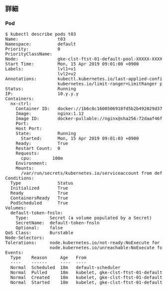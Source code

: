 ## 詳細
### Pod
<pre>
$ kubectl describe pods t03
Name:               t03
Namespace:          default
Priority:           0
PriorityClassName:  <none>
Node:               gke-clst-ftst-01-default-pool-XXXXX-XXXXX/10.x.x.x
Start Time:         Mon, 15 Apr 2019 09:01:00 +0900
Labels:             lvl1=v1
                    lvl2=v2
Annotations:        kubectl.kubernetes.io/last-applied-configuration={"apiVersion":"v1","kind":"Pod","metadata":{"annotations":{},"labels":{"lvl1":"v1","lvl2":"v2"},"name":"t03","namespace":"default"},"spec":{"containers...
                    kubernetes.io/limit-ranger=LimitRanger plugin set: cpu request for container nx-ctrl
Status:             Running
IP:                 10.y.y.y
Containers:
  nx-ctrl:
    Container ID:   docker://1b6c0c1600506918fd5b2b492029d379e93c1d5be6e4cb5517a875b2b51ae069
    Image:          nginx:1.12
    Image ID:       docker-pullable://nginx@sha256:72daaf46f11cc753c4eab981cbf869919bd1fee3d2170a2adeac12400f494728
    Port:           <none>
    Host Port:      <none>
    State:          Running
      Started:      Mon, 15 Apr 2019 09:01:03 +0900
    Ready:          True
    Restart Count:  0
    Requests:
      cpu:        100m
    Environment:  <none>
    Mounts:
      /var/run/secrets/kubernetes.io/serviceaccount from default-token-fnsln (ro)
Conditions:
  Type              Status
  Initialized       True 
  Ready             True 
  ContainersReady   True 
  PodScheduled      True 
Volumes:
  default-token-fnsln:
    Type:        Secret (a volume populated by a Secret)
    SecretName:  default-token-fnsln
    Optional:    false
QoS Class:       Burstable
Node-Selectors:  <none>
Tolerations:     node.kubernetes.io/not-ready:NoExecute for 300s
                 node.kubernetes.io/unreachable:NoExecute for 300s
Events:
  Type    Reason     Age   From                                                  Message
  ----    ------     ----  ----                                                  -------
  Normal  Scheduled  18m   default-scheduler                                     Successfully assigned default/t03 to gke-clst-ftst-01-default-pool-XXXXX-XXXXX
  Normal  Pulled     18m   kubelet, gke-clst-ftst-01-default-pool-f90bf79c-frq7  Container image "nginx:1.12" already present on machine
  Normal  Created    18m   kubelet, gke-clst-ftst-01-default-pool-f90bf79c-frq7  Created container
  Normal  Started    18m   kubelet, gke-clst-ftst-01-default-pool-f90bf79c-frq7  Started container
</pre>
